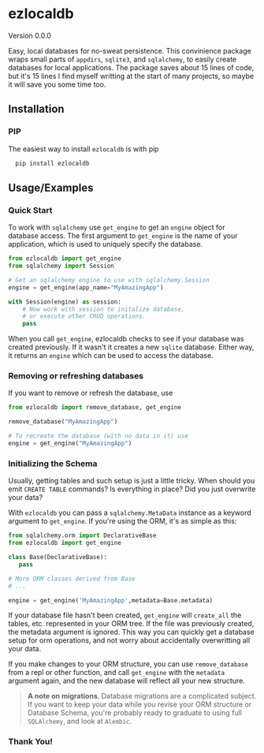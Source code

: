 # ezlocaldb

Version 0.0.0

Easy, local databases for no-sweat persistence. This convinience package wraps
small parts of `appdirs`, `sqlite3`, and `sqlalchemy`, to easily create
databases for local applications. The package saves about 15 lines of code, but
it's 15 lines I find myself writting at the start of many projects, so maybe it
will save you some time too.

## Installation

### PIP
The easiest way to install `ezlocaldb` is with pip
```bash
  pip install ezlocaldb
```

## Usage/Examples

### Quick Start
To work with `sqlalchemy` use `get_engine` to get an `engine` object for
database access. The first argument to `get_engine` is the name of your
application, which is used to uniquely specify the database.

```python
from ezlocaldb import get_engine
from sqlalchemy import Session

# Get an sqlalchemy engine to use with sqlalchemy.Session
engine = get_engine(app_name="MyAmazingApp")

with Session(engine) as session:
    # Now work with session to initalize database,
    # or execute other CRUD operations.
    pass
```

When you call `get_engine`, ezlocaldb checks to see if your database was created
previously. If it wasn't it creates a new `sqlite` database. Either way, it
returns an `engine` which can be used to access the database.

### Removing or refreshing databases
If you want to remove or refresh the database, use

```python
from ezlocaldb import remove_database, get_engine

remove_database("MyAmazingApp")

# To recreate the database (with no data in it) use
engine = get_engine("MyAmazingApp")
```

### Initializing the Schema
Usually, getting tables and such setup is just a little tricky. When should you
emit `CREATE TABLE` commands? Is everything in place? Did you just overwrite
your data?

With `ezlocaldb` you can pass a `sqlalchemy.MetaData` instance as a keyword
argument to `get_engine`. If you're using the ORM, it's as simple as this:

```python
from sqlalchemy.orm import DeclarativeBase
from ezlocaldb import get_engine

class Base(DeclarativeBase):
   pass

# More ORM classes derived from Base
# ...

engine = get_engine('MyAmazingApp',metadata=Base.metadata)
```

If your database file hasn't been created, `get_engine` will `create_all` the
tables, etc. represented in your ORM tree. If the file was previously created,
the metadata argument is ignored. This way you can quickly get a database setup
for orm operations, and not worry about accidentally overwritting all your data.

If you make changes to your ORM structure, you can use `remove_database` from a
repl or other function, and call `get_engine` with the `metadata` argument again,
and the new database will reflect all your new structure.

> **A note on migrations**.
> Database migrations are a complicated subject. If you want to keep your data
> while you revise your ORM structure or Database Schema, you're probably ready
> to graduate to using full `SQLAlchemy`, and look at `Alembic`.

### Thank You!
